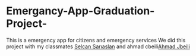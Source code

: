 # Emergancy-App-Graduation-Project-
This is a emergency app for citizens and emergency services
We did this project with my classmates [Selcan Sarıaslan](https://github.com/SelcanSariarslan) and ahmad cbeili[Ahmad Jbeili](https://github.com/ahmadjb)
